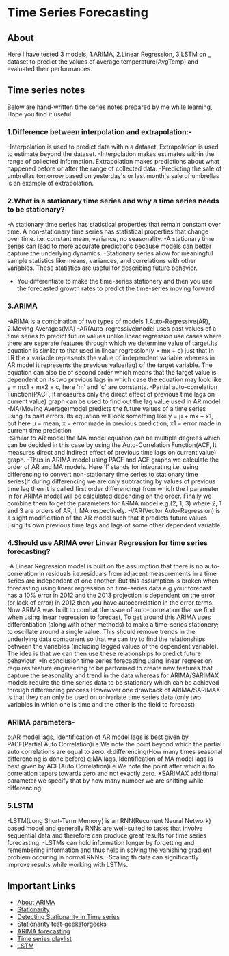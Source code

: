
# Time Series Forecasting

## About

Here I have tested 3 models, 1.ARIMA, 2.Linear Regression, 3.LSTM on _ dataset to predict the values of average temperature(AvgTemp) and evaluated their performances.

## Time series notes

Below are hand-written time series notes prepared by me while learning, Hope you find it useful.

### 1.Difference between interpolation and extrapolation:-
  -Interpolation is used to predict data within a dataset. Extrapolation is used to estimate beyond the dataset.
  -Interpolation makes estimates within the range of collected information. Extrapolation makes predictions about what happened before or after the range of collected data.
  -Predicting the sale of umbrellas tomorrow based on yesterday's or last month's sale of umbrellas is an example of extrapolation.

### 2.What is a stationary time series and why a time series needs to be stationary?
  -A stationary time series has statistical properties that remain constant over time. A non-stationary time series has statistical properties that change over time.
   i.e. constant mean, variance, no seasonality.
  -A stationary time series can lead to more accurate predictions because models can better capture the underlying dynamics.
  -Stationary series allow for meaningful sample statistics like means, variances, and correlations with other variables. These statistics are useful for describing future behavior.
  - You differentiate to make the time-series stationery and then you use the forecasted growth rates to predict the time-series moving forward

### 3.ARIMA
  -ARIMA is a combination of two types of models 1.Auto-Regressive(AR), 2.Moving Averages(MA)
  -AR(Auto-regressive)model uses past values of a time series to predict future values unlike linear regression use cases where there are seperate features through which we determine value of target.Its equation is similar to that used in linear regression(y = mx + c) just that in LR the x variable represents the value of independent variable whereas in AR model it represents the previous value(lag) of the target variable. The equation can also be of second order which means that the target value is dependent on its two previous lags in which case the equation may look like y = mx1 + mx2 + c, here 'm' and 'c' are constants.
  -Partial auto-correlation Function(PACF, It measures only the direct effect of previous time lags on current value) graph can be used to find out the lag value used in AR model.
  -MA(Moving Average)model predicts the future values of a time series using its past errors. Its equation will look something like y = μ + mx + x1, but here μ = mean, x = error made in previous prediction, x1 = error made in current time prediction  
  -Similar to AR model the MA model equation can be multiple degrees which can be decided in this case by using the Auto-Correlation Function(ACF, It measures direct and indirect effect of previous time lags on current value) graph.
  -Thus in ARIMA model using PACF and ACF graphs we calculate the order of AR and MA models. Here 'I' stands for integrating i.e. using differencing to convert non-stationary time series to stationary time series(If during differencing we are only subtracting by values of previous time lag then it is called first order differencing) from which the I parameter in for ARIMA model will be calculated depending on the order. Finally we combine them to get the parameters for ARMA model e.g.(2, 1, 3) where 2, 1 and 3 are orders of AR, I, MA respectively.
  -VAR(Vector Auto-Regression) is a slight modification of the AR model such that it predicts future values using its own previous time lags and lags of some other dependent variable.


### 4.Should use ARIMA over Linear Regression for time series forecasting?
  -A Linear Regression model is built on the assumption that there is no auto-correlation in residuals i.e.residuals from adjacent measurements in a time series are independent of one another. But this assumption is broken when forecasting using linear regression on time-series data.e.g.your forecast has a 10% error in 2012 and the 2013 projection is dependent on the error (or lack of error) in 2012 then you have autocorrelation in the error terms.
Now ARIMA was built to combat the issue of auto-correlation that we find when using linear regression to forecast, To get around this ARIMA uses differentiation (along with other methods) to make a time-series stationery; to oscillate around a single value. This should remove trends in the underlying data component so that we can try to find the relationships between the variables (including lagged values of the dependent variable). The idea is that we can then use these relationships to predict future behaviour. 
*In conclusion time series forecasting using linear regreesion requires feature engineering to be performed to create new features that capture the seasonality and trend in the data whereas for ARIMA/SARIMAX models require the time series data to be stationary which can be achieved through differencing process.Howewver one drawback of ARIMA/SARIMAX is that they can only be used on univariate time series data.(only two variables in which one is time and the other is the field to forecast) 

### ARIMA parameters-
 p:AR model lags, Identification of AR model lags is best given by PACF(Partial Auto Correlation)i.e.We note the point beyond which the partial auto correlations are
   equal to zero.
 d:differencing(How many times seasonal differencing is done before)
 q:MA lags, Identification of MA model lags is best given by ACF(Auto Correlation)i.e.We note the point after which auto correlation tapers towards zero and not
   exactly zero.
*SARIMAX additional parameter we specify that by how many number we are shifting while differencing.  


### 5.LSTM
  -LSTM(Long Short-Term Memory) is an RNN(Recurrent Neural Network) based model and generally RNNs are well-suited to tasks that involve sequential data and therefore can produce great results for time series forecasting.
  -LSTMs can hold information longer by forgetting and remembering information and thus help in solving the vanishing gradient problem occuring in normal RNNs.
  -Scaling th data can significantly improve results while working with LSTMs.

## Important Links

 - [About ARIMA](https://medium.com/@lewis_b/next-post-eb6b933256a4)
 - [Stationarity](https://towardsdatascience.com/stationarity-in-time-series-analysis-90c94f27322)
 - [Detecting Stationarity in Time series](https://towardsdatascience.com/detecting-stationarity-in-time-series-data-d29e0a21e638)
 - [Stationarity test-geeksforgeeks](https://www.geeksforgeeks.org/how-to-check-if-time-series-data-is-stationary-with-python/)
 - [ARIMA forecasting](https://medium.com/swlh/temperature-forecasting-with-arima-model-in-python-427b2d3bcb53)
 - [Time series playlist](https://www.youtube.com/playlist?list=PLqYFiz7NM_SMC4ZgXplbreXlRY4Jf4zBP)
 - [LSTM](https://www.youtube.com/watch?v=c0k-YLQGKjY)